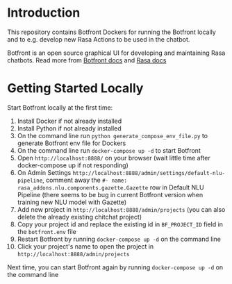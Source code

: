 # Introduction
This repository contains Botfront Dockers for running the Botfront locally and to e.g. develop new Rasa Actions to be used in the chatbot.

Botfront is an open source graphical UI for developing and maintaining Rasa chatbots. Read more from [Botfront docs](https://botfront.io/docs/rasa/getting-started/) and [Rasa docs](https://rasa.com/docs/rasa/)


# Getting Started Locally
Start Botfront locally at the first time:
1.	Install Docker if not already installed
2.  Install Python if not already installed
3.  On the command line run `python generate_compose_env_file.py` to generate Botfront env file for Dockers
4.	On the command line run `docker-compose up -d` to start Botfront
5.	Open `http://localhost:8888/` on your browser (wait little time after docker-compose up if not responding)
6.	On Admin Settings `http://localhost:8888/admin/settings/default-nlu-pipeline`, comment away the `#- name: rasa_addons.nlu.components.gazette.Gazette` row in Default NLU Pipeline (there seems to be bug in current Botfront version when training new NLU model with Gazette)
7.  Add new project in `http://localhost:8888/admin/projects` (you can also delete the already existing chitchat project)
8.  Copy your project id and replace the existing id in `BF_PROJECT_ID` field in the `botfront.env` file
9. Restart Botfront by running `docker-compose up -d` on the command line
10. Click your project's name to open the project in `http://localhost:8888/admin/projects`

Next time, you can start Botfront again by running `docker-compose up -d` on the command line